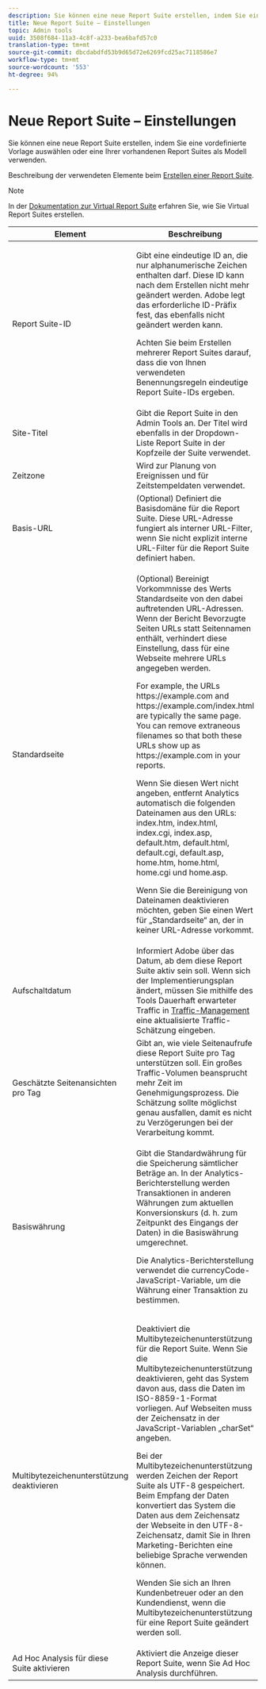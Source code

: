 ```yaml
---
description: Sie können eine neue Report Suite erstellen, indem Sie eine vordefinierte Vorlage auswählen oder eine Ihrer vorhandenen Report Suites als Modell verwenden.
title: Neue Report Suite – Einstellungen
topic: Admin tools
uuid: 3508f684-11a3-4c8f-a233-bea6bafd57c0
translation-type: tm+mt
source-git-commit: dbcdabdfd53b9d65d72e6269fcd25ac7118586e7
workflow-type: tm+mt
source-wordcount: '553'
ht-degree: 94%

---
```



# Neue Report Suite – Einstellungen

Sie können eine neue Report Suite erstellen, indem Sie eine vordefinierte Vorlage auswählen oder eine Ihrer vorhandenen Report Suites als Modell verwenden.

Beschreibung der verwendeten Elemente beim  [Erstellen einer Report Suite](/help/admin/c-manage-report-suites/c-new-report-suite/t-create-a-report-suite.md).

>[!NOTE]
>
>In der [Dokumentation zur Virtual Report Suite](/help/components/vrs/c-workflow-vrs/vrs-create.md) erfahren Sie, wie Sie Virtual Report Suites erstellen.

<table id="table_F739FBD8DB8D409E916F12F61C5953D0"> 
 <thead> 
  <tr> 
   <th colname="col1" class="entry"> Element </th> 
   <th colname="col2" class="entry"> Beschreibung </th> 
  </tr> 
 </thead>
 <tbody> 
  <tr> 
   <td colname="col1"> <span class="wintitle"> Report Suite-ID </span> </td> 
   <td colname="col2"> <p>Gibt eine eindeutige ID an, die nur alphanumerische Zeichen enthalten darf. Diese ID kann nach dem Erstellen nicht mehr geändert werden. Adobe legt das erforderliche ID-Präfix fest, das ebenfalls nicht geändert werden kann. </p> <p>Achten Sie beim Erstellen mehrerer Report Suites darauf, dass die von Ihnen verwendeten Benennungsregeln eindeutige Report Suite-IDs ergeben. </p> </td> 
  </tr> 
  <tr> 
   <td colname="col1"> <span class="wintitle"> Site-Titel</span> </td> 
   <td colname="col2">Gibt die Report Suite in den <span class="wintitle">Admin Tools</span> an. Der Titel wird ebenfalls in der Dropdown-Liste <span class="wintitle">Report Suite</span> in der Kopfzeile der Suite verwendet. </td> 
  </tr> 
  <tr> 
   <td colname="col1"> <span class="wintitle"> Zeitzone</span> </td> 
   <td colname="col2"> Wird zur Planung von Ereignissen und für Zeitstempeldaten verwendet. </td> 
  </tr> 
  <tr> 
   <td colname="col1"> <span class="wintitle"> Basis-URL</span> </td> 
   <td colname="col2"> (Optional) Definiert die Basisdomäne für die Report Suite. Diese URL-Adresse fungiert als interner URL-Filter, wenn Sie nicht explizit interne URL-Filter für die Report Suite definiert haben. </td> 
  </tr> 
  <tr> 
   <td colname="col1"> <span class="wintitle"> Standardseite</span> </td> 
   <td colname="col2"> <p>(Optional) Bereinigt Vorkommnisse des Werts <span class="wintitle">Standardseite</span> von den dabei auftretenden URL-Adressen. Wenn der Bericht <span class="wintitle">Bevorzugte Seiten</span> URLs statt Seitennamen enthält, verhindert diese Einstellung, dass für eine Webseite mehrere URLs angegeben werden. </p> <p>For example, the URLs<span class="filepath"> https://example.com</span> and <span class="filepath"> https://example.com/index.html</span> are typically the same page. You can remove extraneous filenames so that both these URLs show up as <span class="filepath"> https://example.com</span> in your reports. </p> <p>Wenn Sie diesen Wert nicht angeben, entfernt Analytics automatisch die folgenden Dateinamen aus den URLs: <span class="filepath">index.htm</span>, <span class="filepath">index.html</span>, <span class="filepath">index.cgi</span>, <span class="filepath">index.asp</span>, <span class="filepath">default.htm</span>, <span class="filepath">default.html</span>, <span class="filepath">default.cgi</span>, <span class="filepath">default.asp</span>, <span class="filepath">home.htm</span>, <span class="filepath">home.html</span>, <span class="filepath">home.cgi</span> und <span class="filepath">home.asp</span>. </p> <p>Wenn Sie die Bereinigung von Dateinamen deaktivieren möchten, geben Sie einen Wert für „Standardseite“ an, der in keiner URL-Adresse vorkommt. </p> </td> 
  </tr> 
  <tr> 
   <td colname="col1"> <p>Aufschaltdatum </p> </td> 
   <td colname="col2">Informiert Adobe über das Datum, ab dem diese Report Suite aktiv sein soll. Wenn sich der Implementierungsplan ändert, müssen Sie mithilfe des Tools <span class="wintitle">Dauerhaft erwarteter Traffic</span> in <a href="/help/admin/c-traffic-management/traffic-management.md">Traffic-Management</a> eine aktualisierte Traffic-Schätzung eingeben. </td> 
  </tr> 
  <tr> 
   <td colname="col1"> <span class="wintitle"> Geschätzte Seitenansichten pro Tag</span> </td> 
   <td colname="col2"> Gibt an, wie viele Seitenaufrufe diese Report Suite pro Tag unterstützen soll. Ein großes Traffic-Volumen beansprucht mehr Zeit im Genehmigungsprozess. Die Schätzung sollte möglichst genau ausfallen, damit es nicht zu Verzögerungen bei der Verarbeitung kommt. </td> 
  </tr> 
  <tr> 
   <td colname="col1"> <span class="wintitle"> Basiswährung</span> </td> 
   <td colname="col2"> <p>Gibt die Standardwährung für die Speicherung sämtlicher Beträge an. In der Analytics-Berichterstellung werden Transaktionen in anderen Währungen zum aktuellen Konversionskurs (d. h. zum Zeitpunkt des Eingangs der Daten) in die Basiswährung umgerechnet. </p> <p> Die Analytics-Berichterstellung verwendet die  <span class="varname"> currencyCode</span>-JavaScript-Variable, um die Währung einer Transaktion zu bestimmen. </p> </td> 
  </tr> 
  <tr> 
   <td colname="col1"> <span class="wintitle"> Multibytezeichenunterstützung deaktivieren </span> </td> 
   <td colname="col2"> <p>Deaktiviert die Multibytezeichenunterstützung für die Report Suite. Wenn Sie die Multibytezeichenunterstützung deaktivieren, geht das System davon aus, dass die Daten im ISO-8859-1-Format vorliegen. Auf Webseiten muss der Zeichensatz in der JavaScript-Variablen  <span class="varname"> „charSet“</span> angeben. </p> <p>Bei der Multibytezeichenunterstützung werden Zeichen der Report Suite als UTF-8 gespeichert. Beim Empfang der Daten konvertiert das System die Daten aus dem Zeichensatz der Webseite in den UTF-8-Zeichensatz, damit Sie in Ihren Marketing-Berichten eine beliebige Sprache verwenden können. </p> <p>Wenden Sie sich an Ihren Kundenbetreuer oder an den Kundendienst, wenn die Multibytezeichenunterstützung für eine Report Suite geändert werden soll. </p> </td> 
  </tr> 
  <tr> 
   <td colname="col1"> <span class="wintitle"> Ad Hoc Analysis für diese Suite aktivieren</span> </td> 
   <td colname="col2"> Aktiviert die Anzeige dieser Report Suite, wenn Sie Ad Hoc Analysis durchführen. </td> 
  </tr> 
 </tbody> 
</table>

